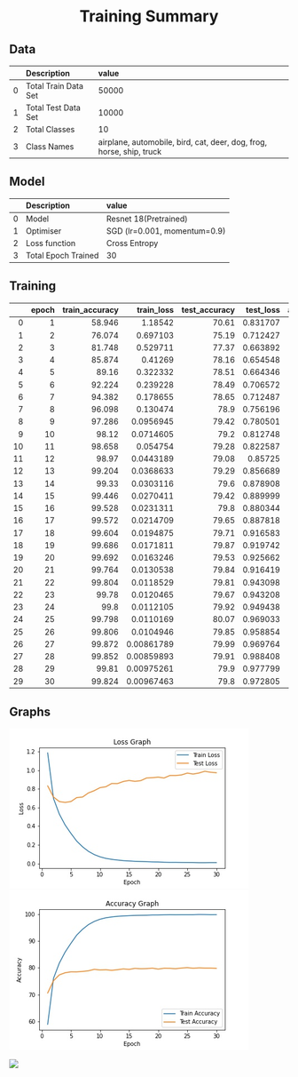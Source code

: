<h1 align='center'>Training Summary</h1>

## Data
|    | Description          | value                                                                |
|---:|:---------------------|:---------------------------------------------------------------------|
|  0 | Total Train Data Set | 50000                                                                |
|  1 | Total Test Data Set  | 10000                                                                |
|  2 | Total Classes        | 10                                                                   |
|  3 | Class Names          | airplane, automobile, bird, cat, deer, dog, frog, horse, ship, truck |
## Model
|    | Description   | value                                                                |
|---:|:--------------|:---------------------------------------------------------------------|
|  0 | Model         | Resnet 18(Pretrained)                                                |
|  1 | Optimiser     | SGD (lr=0.001, momentum=0.9)                                         |
|  2 | Loss function | Cross Entropy                                                        |
|  3 | Total Epoch Trained | 30 |
## Training
|    |   epoch |   train_accuracy |   train_loss |   test_accuracy |   test_loss |   airplane |   automobile |   bird |   cat |   deer |   dog |   frog |   horse |   ship |   truck |
|---:|--------:|-----------------:|-------------:|----------------:|------------:|-----------:|-------------:|-------:|------:|-------:|------:|-------:|--------:|-------:|--------:|
|  0 |       1 |           58.946 |   1.18542    |           70.61 |    0.831707 |       76.4 |         86.1 |   63.5 |  58.4 |   62.4 |  54   |   81.8 |    72.6 |   80.4 |    70.5 |
|  1 |       2 |           76.074 |   0.697103   |           75.19 |    0.712427 |       75.3 |         83   |   66.6 |  60.5 |   72   |  61.9 |   84.3 |    79.7 |   86.6 |    82   |
|  2 |       3 |           81.748 |   0.529711   |           77.37 |    0.663892 |       81.6 |         81.9 |   69   |  57.9 |   70.9 |  71   |   86.2 |    84.3 |   85.5 |    85.4 |
|  3 |       4 |           85.874 |   0.41269    |           78.16 |    0.654548 |       82.4 |         88.1 |   71.1 |  59.4 |   78.6 |  70.5 |   81.2 |    79.8 |   86.1 |    84.4 |
|  4 |       5 |           89.16  |   0.322332   |           78.51 |    0.664346 |       78.6 |         87.5 |   72.2 |  61.6 |   78.6 |  68.1 |   84.8 |    81.4 |   88.8 |    83.5 |
|  5 |       6 |           92.224 |   0.239228   |           78.49 |    0.706572 |       79   |         88   |   71.6 |  62.6 |   77.7 |  66.9 |   85.2 |    83.5 |   88.5 |    81.9 |
|  6 |       7 |           94.382 |   0.178655   |           78.65 |    0.712487 |       82.8 |         86.7 |   71.9 |  62.5 |   73.1 |  66.5 |   87.8 |    82.7 |   87.3 |    85.2 |
|  7 |       8 |           96.098 |   0.130474   |           78.9  |    0.756196 |       82.4 |         87   |   74   |  62.4 |   75   |  70.4 |   86   |    80.3 |   87.5 |    84   |
|  8 |       9 |           97.286 |   0.0956945  |           79.42 |    0.780501 |       81.7 |         87.9 |   72.9 |  63.8 |   80.3 |  69   |   84.7 |    83.1 |   88.3 |    82.5 |
|  9 |      10 |           98.12  |   0.0714605  |           79.2  |    0.812748 |       82.1 |         86.2 |   74.7 |  62.2 |   75.3 |  68.9 |   86.3 |    81.7 |   88   |    86.6 |
| 10 |      11 |           98.658 |   0.054754   |           79.28 |    0.822587 |       85.7 |         88.6 |   70.3 |  59.9 |   77.3 |  70.1 |   87.3 |    83.1 |   87.2 |    83.3 |
| 11 |      12 |           98.97  |   0.0443189  |           79.08 |    0.85725  |       81.1 |         86.3 |   71.6 |  61.1 |   78.8 |  68.6 |   86.7 |    81.7 |   88.9 |    86   |
| 12 |      13 |           99.204 |   0.0368633  |           79.29 |    0.856689 |       84.1 |         86.2 |   70.2 |  61.9 |   78.7 |  70   |   85.6 |    82.9 |   88   |    85.3 |
| 13 |      14 |           99.33  |   0.0303116  |           79.6  |    0.878908 |       80.5 |         89.5 |   70.5 |  61.4 |   79.2 |  70.9 |   86.4 |    83.6 |   88.7 |    85.3 |
| 14 |      15 |           99.446 |   0.0270411  |           79.42 |    0.889999 |       83.6 |         87.5 |   72.8 |  61.5 |   77.4 |  69.3 |   87.8 |    81.1 |   89.3 |    83.9 |
| 15 |      16 |           99.528 |   0.0231311  |           79.8  |    0.880344 |       83.8 |         87.1 |   71.4 |  62.7 |   80.1 |  71.3 |   83.6 |    84.5 |   88.8 |    84.7 |
| 16 |      17 |           99.572 |   0.0214709  |           79.65 |    0.887818 |       83   |         90   |   70.5 |  61.3 |   76.7 |  73   |   86.6 |    83   |   87.8 |    84.6 |
| 17 |      18 |           99.604 |   0.0194875  |           79.71 |    0.916583 |       84.1 |         86.6 |   69.8 |  61.4 |   75.9 |  69.8 |   88.6 |    85.5 |   88.7 |    86.7 |
| 18 |      19 |           99.686 |   0.0171811  |           79.87 |    0.919742 |       82.5 |         88.1 |   72.5 |  63.3 |   80.6 |  68.9 |   86.8 |    83.3 |   89   |    83.7 |
| 19 |      20 |           99.692 |   0.0163246  |           79.53 |    0.925662 |       85.1 |         87.1 |   72.3 |  64   |   76.5 |  70.5 |   85.1 |    82.4 |   87.6 |    84.7 |
| 20 |      21 |           99.764 |   0.0130538  |           79.84 |    0.916419 |       82.3 |         88.4 |   73.2 |  63   |   79.9 |  69.2 |   85.3 |    83.7 |   88.4 |    85   |
| 21 |      22 |           99.804 |   0.0118529  |           79.81 |    0.943098 |       83.9 |         88   |   73   |  63.5 |   78.4 |  69.7 |   86.7 |    81.6 |   89.2 |    84.1 |
| 22 |      23 |           99.78  |   0.0120465  |           79.67 |    0.943208 |       82   |         86.8 |   74.4 |  61.8 |   75.8 |  71.9 |   87   |    81.9 |   88.5 |    86.6 |
| 23 |      24 |           99.8   |   0.0112105  |           79.92 |    0.949438 |       84.1 |         87.4 |   73.1 |  61   |   77.6 |  69.4 |   87.2 |    83.7 |   89.6 |    86.1 |
| 24 |      25 |           99.798 |   0.0110169  |           80.07 |    0.969033 |       83.1 |         87.1 |   72.4 |  64.1 |   78.6 |  68.7 |   85.9 |    83.6 |   90.1 |    87.1 |
| 25 |      26 |           99.806 |   0.0104946  |           79.85 |    0.958854 |       83.6 |         87.5 |   72.6 |  61.8 |   77.8 |  71   |   86.2 |    82.7 |   90.1 |    85.2 |
| 26 |      27 |           99.872 |   0.00861789 |           79.99 |    0.969764 |       84.6 |         86.3 |   72.6 |  64.4 |   76.5 |  69.5 |   85.8 |    83.1 |   89   |    88.1 |
| 27 |      28 |           99.852 |   0.00859893 |           79.91 |    0.988408 |       84   |         87.7 |   72.9 |  63.1 |   78.5 |  70.7 |   86.2 |    83.8 |   87.5 |    84.7 |
| 28 |      29 |           99.81  |   0.00975261 |           79.9  |    0.977799 |       82.6 |         89.1 |   71.2 |  61.5 |   75.7 |  72.6 |   88.3 |    83.7 |   88   |    86.3 |
| 29 |      30 |           99.824 |   0.00967463 |           79.8  |    0.972805 |       84.9 |         87.2 |   71.1 |  61.8 |   74.9 |  72.5 |   85.3 |    84.5 |   89.1 |    86.7 |
## Graphs
![](loss.jpg)
![](accuracy.jpg)

![](class_wise.jpg)

